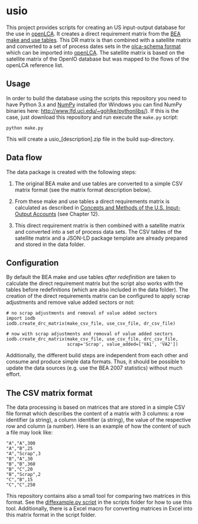 usio
====
This project provides scripts for creating an US input-output database for the
use in [openLCA](http://www.openlca.org/). It creates a direct requirement 
matrix from the [BEA make and use tables](http://www.bea.gov/industry/io_benchmark.htm). 
This DR matrix is than combined with a satellite matrix and converted to a set of 
process dates sets in the [olca-schema format](https://github.com/GreenDelta/olca-schema) 
which can be imported into [openLCA](http://www.openlca.org/). The satellite 
matrix is based on the satellite matrix of the OpenIO database but was mapped 
to the flows of the openLCA reference list.


Usage
-----
In order to build the database using the scripts this repository you need to 
have Python 3.x and [NumPy](http://www.numpy.org/) installed (for Windows you 
can find NumPy binaries here: http://www.lfd.uci.edu/~gohlke/pythonlibs/). If
this is the case, just download this repository and run execute the `make.py` 
script:

    python make.py
    
This will create a usio\_[description].zip file in the build sup-directory.


Data flow
---------
The data package is created with the following steps:

1. The original BEA make and use tables are converted to a simple CSV matrix
format (see the matrix format description below).

2. From these make and use tables a direct requirements matrix is calculated
as described in [Concepts and Methods of the U.S. Input-Output Accounts][1] 
(see Chapter 12).

3. This direct requirement matrix is then combined with a satellite matrix
and converted into a set of process data sets. The CSV tables of the satellite
matrix and a JSON-LD package template are already prepared and stored in the 
data folder.

[1]:http://www.bea.gov/papers/pdf/IOmanual_092906.pdf "Karen J. Horowitz, Mark A. Planting: Concepts and Methods of the U.S. Input-Output Accounts. 2006"


Configuration
-------------
By default the BEA make and use tables _after redefinition_ are taken to 
calculate the direct requirement matrix but the script also works with the
tables before redefinitions (which are also included in the data folder). The
creation of the direct requirements matrix can be configured to apply scrap
adjustments and remove value added sectors or not:

    # no scrap adjustments and removal of value added sectors
    import iodb    
    iodb.create_drc_matrix(make_csv_file, use_csv_file, dr_csv_file)

    # now with scrap adjustments and removal of value added sectors
    iodb.create_drc_matrix(make_csv_file, use_csv_file, drc_csv_file, 
                           scrap='Scrap', value_added=['VA1', 'VA2'])

Additionally, the different build steps are independent from each other and
consume and produce simple data formats. Thus, it should be possible to update
the data sources (e.g. use the BEA 2007 statistics) without much effort.


The CSV matrix format
---------------------
The data processing is based on matrices that are stored in a simple CSV file
format which describes the content of a matrix with 3 columns: a row identifier
(a string), a column identifier (a string), the value of the respective row
and column (a number). Here is an example of how the content of such a file may
look like:

    "A","A",300
    "A","B",25
    "A","Scrap",3
    "B","A",30
    "B","B",360
    "B","C",20
    "B","Scrap",2
    "C","B",15
    "C","C",250

This repository contains also a small tool for comparing two matrices in this 
format. See the [diffexample.py script](scripts/diffexample.py) in the scripts
folder for how to use this tool. Additionally, there is a Excel macro for
converting matrices in Excel into this matrix format in the script folder.
